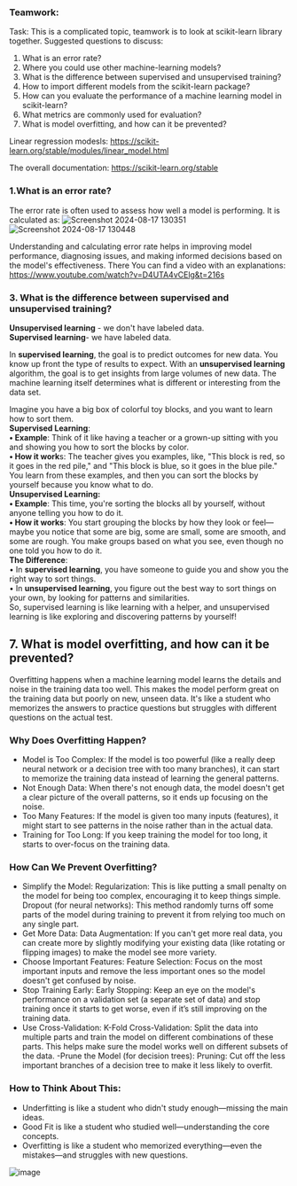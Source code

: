 ### Teamwork:
Task: This is a complicated topic, teamwork is to look at scikit-learn library together. Suggested questions to discuss:
1. What is an error rate?
2. Where you could use other machine-learning models?
3. What is the difference between supervised and unsupervised training?
4. How to import different models from the scikit-learn package?
5. How can you evaluate the performance of a machine learning model in scikit-learn?
6. What metrics are commonly used for evaluation?
7. What is model overfitting, and how can it be prevented?

Linear regression modesls: https://scikit-learn.org/stable/modules/linear_model.html

The overall documentation: https://scikit-learn.org/stable


### 1.What is an error rate?
The error rate is often used to assess how well a model is performing. It is calculated as:
![Screenshot 2024-08-17 130351](https://github.com/user-attachments/assets/67f4e91a-fed3-4a0b-a840-395ba915caa6)
![Screenshot 2024-08-17 130448](https://github.com/user-attachments/assets/770f8b8e-296e-451e-a682-252833809a1f)

Understanding and calculating error rate helps in improving model performance, diagnosing issues,
and making informed decisions based on the model's effectiveness.
There You can find a video with an explanations: https://www.youtube.com/watch?v=D4UTA4vCElg&t=216s







### 3. What is the difference between supervised and unsupervised training?
**Unsupervised learning** - we don't have labeled data.<br/>
**Supervised learning**- we have labeled data.

In **supervised learning**, the goal is to predict outcomes for new data. You know up front the type of results to expect. With an **unsupervised learning** algorithm, the goal is to get insights from large volumes of new data. The machine learning itself determines what is different or interesting from the data set.

Imagine you have a big box of colorful toy blocks, and you want to learn how to sort them.<br/>
**Supervised Learning**:<br/>
**• Example**: Think of it like having a teacher or a grown-up sitting with you and showing you how to sort the blocks by color.<br/>
**• How it work**s: The teacher gives you examples, like, "This block is red, so it goes in the red pile," and "This block is blue, so it goes in the blue pile." You learn from these examples, and then you can sort the blocks by yourself because you know what to do.<br/>
**Unsupervised Learning:**<br/>
**• Example**: This time, you're sorting the blocks all by yourself, without anyone telling you how to do it.<br/>
**• How it works**: You start grouping the blocks by how they look or feel—maybe you notice that some are big, some are small, some are smooth, and some are rough. You make groups based on what you see, even though no one told you how to do it.<br/>
**The Difference**:<br/>
• In **supervised learning**, you have someone to guide you and show you the right way to sort things.<br/>
• In **unsupervised learning**, you figure out the best way to sort things on your own, by looking for patterns and similarities.<br/>
So, supervised learning is like learning with a helper, and unsupervised learning is like exploring and discovering patterns by yourself!












## 7. What is model overfitting, and how can it be prevented?

Overfitting happens when a machine learning model learns the details and noise in the training data too well. This makes the model perform great on the training data but poorly on new, unseen data. It's like a student who memorizes the answers to practice questions but struggles with different questions on the actual test.

### Why Does Overfitting Happen?

- Model is Too Complex: If the model is too powerful (like a really deep neural network or a decision tree with too many branches), it can start to memorize the training data instead of learning the general patterns.
- Not Enough Data: When there's not enough data, the model doesn't get a clear picture of the overall patterns, so it ends up focusing on the noise.
- Too Many Features: If the model is given too many inputs (features), it might start to see patterns in the noise rather than in the actual data.
- Training for Too Long: If you keep training the model for too long, it starts to over-focus on the training data.

### How Can We Prevent Overfitting?
- Simplify the Model:
Regularization: This is like putting a small penalty on the model for being too complex, encouraging it to keep things simple.
Dropout (for neural networks): This method randomly turns off some parts of the model during training to prevent it from relying too much on any single part.
- Get More Data:
Data Augmentation: If you can't get more real data, you can create more by slightly modifying your existing data (like rotating or flipping images) to make the model see more variety.
- Choose Important Features:
Feature Selection: Focus on the most important inputs and remove the less important ones so the model doesn't get confused by noise.
- Stop Training Early:
Early Stopping: Keep an eye on the model's performance on a validation set (a separate set of data) and stop training once it starts to get worse, even if it’s still improving on the training data.
- Use Cross-Validation:
K-Fold Cross-Validation: Split the data into multiple parts and train the model on different combinations of these parts. This helps make sure the model works well on different subsets of the data.
-Prune the Model (for decision trees):
Pruning: Cut off the less important branches of a decision tree to make it less likely to overfit.

### How to Think About This:
- Underfitting is like a student who didn't study enough—missing the main ideas.
- Good Fit is like a student who studied well—understanding the core concepts.
- Overfitting is like a student who memorized everything—even the mistakes—and struggles with new questions.

![image](https://github.com/user-attachments/assets/18e2ff3a-5675-41a0-ba0f-ee98532dc4c3)

